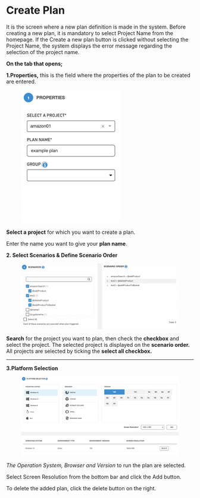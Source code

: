 # Create Plan

It is the screen where a new plan definition is made in the system. Before creating a new plan, it is mandatory to select Project Name from the homepage. If the Create a new plan button is clicked without selecting the Project Name, the system displays the error message regarding the selection of the project name.

**On the tab that opens;**

**1.Properties,** this is the field where the properties of the plan to be created are entered.

<figure><img src="../.gitbook/assets/Ekran Resmi 2023-06-20 23.51.21.png" alt="" width="266"><figcaption></figcaption></figure>

**Select a project** for which you want to create a plan.

Enter the name you want to give your **plan name**.



**2. Select Scenarios & Define Scenario Order**

<figure><img src="../.gitbook/assets/Ekran Resmi 2023-06-20 23.51.59.png" alt=""><figcaption></figcaption></figure>

**Search** for the project you want to plan, then check the **checkbox** and select the project. The selected project is displayed on the **scenario order.** All projects are selected by ticking the **select all checkbox.**

***

**3.Platform Selection**

<figure><img src="../.gitbook/assets/Ekran Resmi 2023-06-20 23.52.22.png" alt=""><figcaption></figcaption></figure>

_The Operation System, Browser and Version_ to run the plan are selected.

Select Screen Resolution from the bottom bar and click the Add button.

To delete the added plan, click the delete button on the right.

